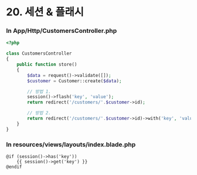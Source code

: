 # 20. 세션 & 플래시

### In App/Http/CustomersController.php

```php
<?php

class CustomersController
{
    public function store()
    {
        $data = request()->validate([]);
        $customer = Customer::create($data);

        // 방법 1. 
        session()->flash('key', 'value');
        return redirect('/customers/'.$customer->id);

        // 방법 2.
        return redirect('/customers/'.$customer->id)->with('key', 'value');
    }
}
```

### In resources/views/layouts/index.blade.php

```blade
@if (session()->has('key'))
    {{ session()->get('key') }}
@endif
```